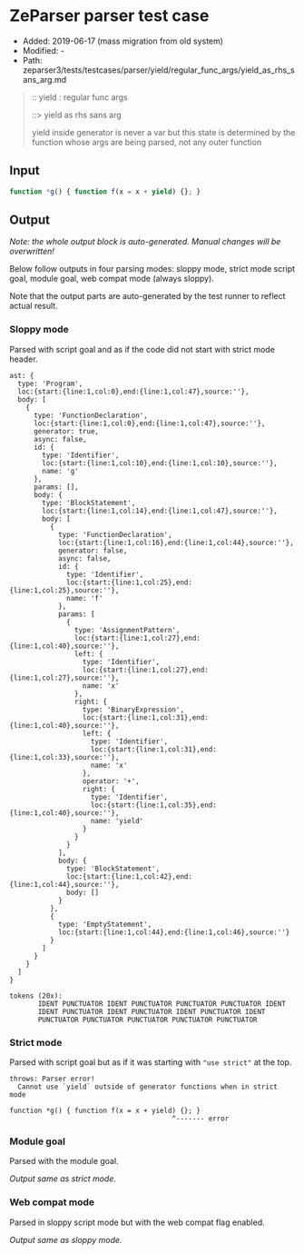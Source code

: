 # ZeParser parser test case

- Added: 2019-06-17 (mass migration from old system)
- Modified: -
- Path: zeparser3/tests/testcases/parser/yield/regular_func_args/yield_as_rhs_sans_arg.md

> :: yield : regular func args
>
> ::> yield as rhs sans arg
>
> yield inside generator is never a var but this state is determined by the function whose args are being parsed, not any outer function

## Input

`````js
function *g() { function f(x = x + yield) {}; }
`````

## Output

_Note: the whole output block is auto-generated. Manual changes will be overwritten!_

Below follow outputs in four parsing modes: sloppy mode, strict mode script goal, module goal, web compat mode (always sloppy).

Note that the output parts are auto-generated by the test runner to reflect actual result.

### Sloppy mode

Parsed with script goal and as if the code did not start with strict mode header.

`````
ast: {
  type: 'Program',
  loc:{start:{line:1,col:0},end:{line:1,col:47},source:''},
  body: [
    {
      type: 'FunctionDeclaration',
      loc:{start:{line:1,col:0},end:{line:1,col:47},source:''},
      generator: true,
      async: false,
      id: {
        type: 'Identifier',
        loc:{start:{line:1,col:10},end:{line:1,col:10},source:''},
        name: 'g'
      },
      params: [],
      body: {
        type: 'BlockStatement',
        loc:{start:{line:1,col:14},end:{line:1,col:47},source:''},
        body: [
          {
            type: 'FunctionDeclaration',
            loc:{start:{line:1,col:16},end:{line:1,col:44},source:''},
            generator: false,
            async: false,
            id: {
              type: 'Identifier',
              loc:{start:{line:1,col:25},end:{line:1,col:25},source:''},
              name: 'f'
            },
            params: [
              {
                type: 'AssignmentPattern',
                loc:{start:{line:1,col:27},end:{line:1,col:40},source:''},
                left: {
                  type: 'Identifier',
                  loc:{start:{line:1,col:27},end:{line:1,col:27},source:''},
                  name: 'x'
                },
                right: {
                  type: 'BinaryExpression',
                  loc:{start:{line:1,col:31},end:{line:1,col:40},source:''},
                  left: {
                    type: 'Identifier',
                    loc:{start:{line:1,col:31},end:{line:1,col:33},source:''},
                    name: 'x'
                  },
                  operator: '+',
                  right: {
                    type: 'Identifier',
                    loc:{start:{line:1,col:35},end:{line:1,col:40},source:''},
                    name: 'yield'
                  }
                }
              }
            ],
            body: {
              type: 'BlockStatement',
              loc:{start:{line:1,col:42},end:{line:1,col:44},source:''},
              body: []
            }
          },
          {
            type: 'EmptyStatement',
            loc:{start:{line:1,col:44},end:{line:1,col:46},source:''}
          }
        ]
      }
    }
  ]
}

tokens (20x):
       IDENT PUNCTUATOR IDENT PUNCTUATOR PUNCTUATOR PUNCTUATOR IDENT
       IDENT PUNCTUATOR IDENT PUNCTUATOR IDENT PUNCTUATOR IDENT
       PUNCTUATOR PUNCTUATOR PUNCTUATOR PUNCTUATOR PUNCTUATOR
`````

### Strict mode

Parsed with script goal but as if it was starting with `"use strict"` at the top.

`````
throws: Parser error!
  Cannot use `yield` outside of generator functions when in strict mode

function *g() { function f(x = x + yield) {}; }
                                        ^------- error
`````


### Module goal

Parsed with the module goal.

_Output same as strict mode._

### Web compat mode

Parsed in sloppy script mode but with the web compat flag enabled.

_Output same as sloppy mode._
